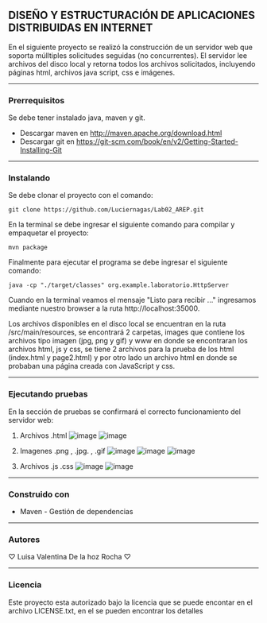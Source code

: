 ## DISEÑO Y ESTRUCTURACIÓN DE APLICACIONES DISTRIBUIDAS EN INTERNET

En el siguiente proyecto se realizó la construcción de un servidor web que soporta múlltiples solicitudes seguidas (no concurrentes). El servidor lee archivos del disco local y retorna todos los archivos solicitados, incluyendo páginas html, archivos java script, css e imágenes.

* * *
### Prerrequisitos
Se debe tener instalado java, maven y git.
* Descargar maven en  http://maven.apache.org/download.html
* Descargar git en https://git-scm.com/book/en/v2/Getting-Started-Installing-Git
  
* * *
### Instalando
Se debe clonar el proyecto con el comando:
~~~
git clone https://github.com/Luciernagas/Lab02_AREP.git
~~~
En la terminal se debe ingresar el siguiente comando para compilar y empaquetar el proyecto:
~~~
mvn package
~~~
Finalmente para ejecutar el programa se debe ingresar el siguiente comando:
~~~
java -cp "./target/classes" org.example.laboratorio.HttpServer
~~~
Cuando en la terminal veamos el mensaje "Listo para recibir ..." ingresamos mediante nuestro browser a la ruta http://localhost:35000.

Los archivos disponibles en el disco local se encuentran en la ruta /src/main/resources, se encontrará 2 carpetas, images que contiene los archivos tipo imagen (jpg, png y gif) y www en donde se encontraran los archivos html, js y css, se tiene 2 archivos para la prueba de los html (index.html y page2.html) y por otro lado un archivo html en donde se probaban una página creada con JavaScript y css.

* * *
### Ejecutando pruebas
En la sección de pruebas se confirmará el correcto funcionamiento del servidor web:
1. Archivos .html
![image](https://github.com/Luciernagas/Lab02_AREP/assets/104604359/b48446be-2a21-4440-a84b-1d1556340e20)
![image](https://github.com/Luciernagas/Lab02_AREP/assets/104604359/c6e9893b-4f62-42a4-aef2-8ab80eba430c)

2. Imagenes .png , .jpg. , .gif
![image](https://github.com/Luciernagas/Lab02_AREP/assets/104604359/dc42d72f-afb8-4e20-ad40-dcfa5a284498)
![image](https://github.com/Luciernagas/Lab02_AREP/assets/104604359/d79e13d9-7aad-4335-9588-4936fbed0fd3)
![image](https://github.com/Luciernagas/Lab02_AREP/assets/104604359/b7491f05-d809-489a-8f05-747867d54804)

3. Archivos .js .css
![image](https://github.com/Luciernagas/Lab02_AREP/assets/104604359/a8c9b3d7-b9d0-4bf9-9214-ec76cc10a1f9)
![image](https://github.com/Luciernagas/Lab02_AREP/assets/104604359/382a5c07-4f52-407d-9692-e898945aa5b8)


* * *
### Construido con
* Maven - Gestión de dependencias

* * *
### Autores
♡ Luisa Valentina De la hoz Rocha ♡

* * *
### Licencia
Este proyecto esta autorizado bajo la licencia que se puede encontar en el archivo LICENSE.txt, en el se pueden encontrar los detalles
